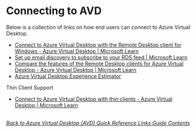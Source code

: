 # Connecting to AVD
Below is a collection of links on how end users can connect to Azure Virtual Desktop.


- [Connect to Azure Virtual Desktop with the Remote Desktop client for Windows - Azure Virtual Desktop | Microsoft Learn](https://learn.microsoft.com/en-us/azure/virtual-desktop/users/connect-windows?pivots=remote-desktop-msi)
- [Set up email discovery to subscribe to your RDS feed | Microsoft Learn](https://learn.microsoft.com/en-us/windows-server/remote/remote-desktop-services/rds-email-discovery)
- [Compare the features of the Remote Desktop clients for Azure Virtual Desktop - Azure Virtual Desktop | Microsoft Learn](https://learn.microsoft.com/en-us/azure/virtual-desktop/compare-remote-desktop-clients)
- [Azure Virtual Desktop Experience Estimator](https://azure.microsoft.com/en-us/products/virtual-desktop/assessment/#estimation-tool)


Thin Client Support
- [Connect to Azure Virtual Desktop with thin clients - Azure Virtual Desktop | Microsoft Learn](https://learn.microsoft.com/en-us/azure/virtual-desktop/users/connect-thin-clients)

\
[*Back to Azure Virtual Desktop (AVD) Quick Reference Links Guide Contents*](https://github.com/chrismihm-ms/AVDQuickLinks/blob/main/README.md#azure-virtual-desktop-avd-quick-reference-links)
